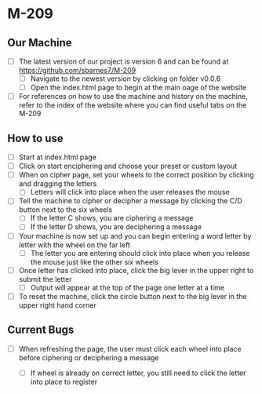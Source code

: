 # M-209
## Our Machine
- [ ] The latest version of our project is version 6 and can be found at https://github.com/sbarnes7/M-209
    - [ ] Navigate to the newest version by clicking on folder v0.0.6
    - [ ] Open the index.html page to begin at the main oage of the website
- [ ] For references on how to use the machine and history on the machine, refer to the index of the website where you can find useful tabs on the M-209
## How to use
 - [ ] Start at index.html page
 - [ ] Click on start enciphering and choose your preset or custom layout
 - [ ] When on cipher page, set your wheels to the correct position by clicking and dragging the letters
    - [ ] Letters will click into place when the user releases the mouse
- [ ] Tell the machine to cipher or decipher a message by clicking the C/D button next to the six wheels
    - [ ] If the letter C shows, you are ciphering a message
    - [ ] If the letter D shows, you are deciphering a message
- [ ] Your machine is now set up and you can begin entering a word letter by letter with the wheel on the far left
    - [ ] The letter you are entering should click into place when you release the mouse just like the other six wheels
- [ ] Once letter has clicked into place, click the big lever in the upper right to submit the letter
    - [ ] Output will appear at the top of the page one letter at a time
- [ ] To reset the machine, click the circle button next to the big lever in the upper right hand corner
## Current Bugs
- [ ] When refreshing the page, the user must click each wheel into place before ciphering or deciphering a message
    - [ ] If wheel is already on correct letter, you still need to click the letter into place to register 








